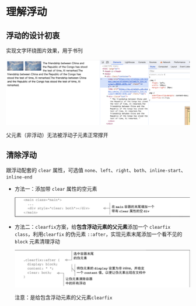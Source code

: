 # 理解浮动

## 浮动的设计初衷

实现文字环绕图片效果，用于书刊

![alt text](../../assets/float.png)

父元素（非浮动）无法被浮动子元素正常撑开

## 清除浮动

跟浮动配套的 `clear` 属性，可选值 `none`、`left`、`right`、`both`、`inline-start`、`inline-end`

- 方法一：添加带 `clear` 属性的空元素

    ![alt text](../../assets/float-clear.png)

- 方法二：`clearfix`方案，给**包含浮动元素的父元素**添加一个 `clearfix` `class`，利用`clearfix` 的伪元素 `::after`，实现元素末尾添加一个看不见的 `block` 元素清理浮动

    ![alt text](../../assets/clearfix.png)

    注意：是给包含浮动元素的父元素`clearfix`
